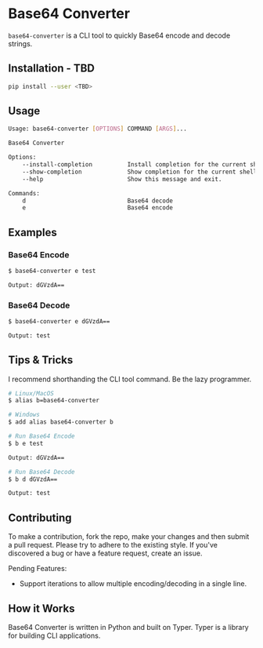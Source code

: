 # Base64 Converter

`base64-converter` is a CLI tool to quickly Base64 encode and decode strings.

## Installation - TBD

```bash
pip install --user <TBD>
```

## Usage

```bash
Usage: base64-converter [OPTIONS] COMMAND [ARGS]...

Base64 Converter

Options:
    --install-completion          Install completion for the current shell.
    --show-completion             Show completion for the current shell, to copy it or customize the installation.
    --help                        Show this message and exit.

Commands:
    d                             Base64 decode
    e                             Base64 encode
```

## Examples

### Base64 Encode

```bash
$ base64-converter e test

Output: dGVzdA==
```

### Base64 Decode

```bash
$ base64-converter e dGVzdA==

Output: test
```

## Tips & Tricks

I recommend shorthanding the CLI tool command. Be the lazy programmer.

```bash
# Linux/MacOS
$ alias b=base64-converter

# Windows
$ add alias base64-converter b

# Run Base64 Encode
$ b e test

Output: dGVzdA==

# Run Base64 Decode
$ b d dGVzdA==

Output: test
```

## Contributing

To make a contribution, fork the repo, make your changes and then submit a pull request. Please try to adhere to the existing style. If you've discovered a bug or have a feature request, create an issue.

Pending Features:

- Support iterations to allow multiple encoding/decoding in a single line.

## How it Works

Base64 Converter is written in Python and built on Typer. Typer is a library for building CLI applications.
